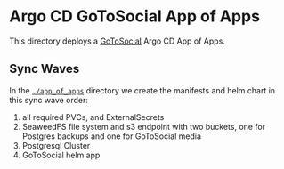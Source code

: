 # Argo CD GoToSocial App of Apps

This directory deploys a [GoToSocial] Argo CD App of Apps.

## Sync Waves

In the [`./app_of_apps`](./app_of_apps) directory we create the manifests and helm chart in this sync wave order:

1. all required PVCs, and ExternalSecrets
2. SeaweedFS file system and s3 endpoint with two buckets, one for Postgres backups and one for GoToSocial media
3. Postgresql Cluster
4. GoToSocial helm app

[GoToSocial]: https://docs.gotosocial.org/en/latest/
